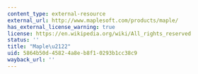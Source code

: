 ```yaml
---
content_type: external-resource
external_url: http://www.maplesoft.com/products/maple/
has_external_license_warning: true
license: https://en.wikipedia.org/wiki/All_rights_reserved
status: ''
title: "Maple\u2122"
uid: 5864b50d-4582-4a8e-b8f1-0293b1cc38c9
wayback_url: ''
---
```

